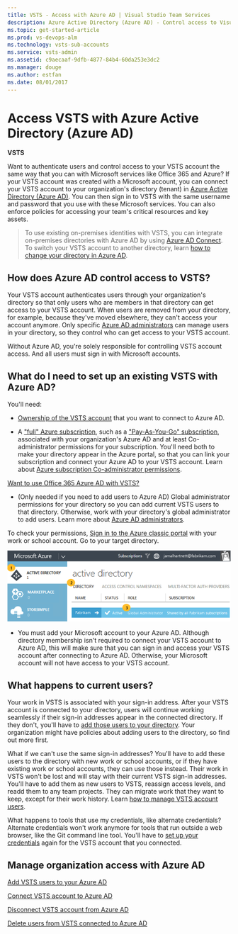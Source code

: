 ```yaml
---
title: VSTS - Access with Azure AD | Visual Studio Team Services
description: Azure Active Directory (Azure AD) - Control access to Visual Studio Team Services (VSTS, Visual Studio Online, VSO)
ms.topic: get-started-article
ms.prod: vs-devops-alm
ms.technology: vsts-sub-accounts
ms.service: vsts-admin
ms.assetid: c9aecaaf-9dfb-4877-84b4-60da253e3dc2
ms.manager: douge
ms.author: estfan
ms.date: 08/01/2017
---
```


# Access VSTS with Azure Active Directory (Azure AD)

**VSTS**


Want to authenticate users and control access to 
your VSTS account the same way that you 
can with Microsoft services like Office 365 and Azure? 
If your VSTS account was created with a Microsoft account, 
you can connect your VSTS account to your 
organization's directory (tenant) in 
[Azure Active Directory (Azure AD)](https://azure.microsoft.com/en-us/documentation/articles/active-directory-whatis/). 
You can then sign in to VSTS with the same username 
and password that you use with these Microsoft services. 
You can also enforce policies for accessing 
your team's critical resources and key assets.

> To use existing on-premises identities with VSTS, 
> you can integrate on-premises directories with Azure AD by using 
> [Azure AD Connect](https://azure.microsoft.com/en-us/documentation/articles/active-directory-aadconnect/). 
> To switch your VSTS account to another directory, 
> learn [how to change your directory in Azure AD](change-azure-active-directory-vsts-account.md).

##  How does Azure AD control access to VSTS?

Your VSTS account authenticates users 
through your organization's directory so that 
only users who are members in that directory can 
get access to your VSTS account. 
When users are removed from your directory, 
for example, because they've moved elsewhere, 
they can't access your account anymore. 
Only specific [Azure AD administrators](https://azure.microsoft.com/en-us/documentation/articles/active-directory-assign-admin-roles/) 
can manage users in your directory, 
so they control who can get access to your VSTS account. 

Without Azure AD, you're solely responsible for 
controlling VSTS account access. 
And all users must sign in with Microsoft accounts.

<a name="permissions"></a>
## What do I need to set up an existing VSTS with Azure AD?

You'll need:

*	[Ownership of the VSTS account](#find-owner) that you want to connect to Azure AD. 

*	A ["full" Azure subscription](https://azure.microsoft.com/en-us/pricing/purchase-options/), 
such as a ["Pay-As-You-Go" subscription](https://azure.microsoft.com/en-us/offers/ms-azr-0003p/), 
associated with your organization's Azure AD and at 
least Co-administrator permissions for your subscription. 
You'll need both to make your directory appear in the Azure portal, 
so that you can link your subscription and connect your 
Azure AD to your VSTS account. Learn about 
[Azure subscription Co-administrator permissions](../billing/add-backup-billing-managers.md).

  [Want to use Office 365 Azure AD with VSTS?](#o365aad)

*	(Only needed if you need to add users to Azure AD) Global administrator permissions for your directory so 
you can add current VSTS users to that directory. 
Otherwise, work with your directory's global administrator to add users. 
Learn more about [Azure AD administrators](https://azure.microsoft.com/en-us/documentation/articles/active-directory-assign-admin-roles/).

  To check your permissions, [Sign in to the Azure classic portal](https://manage.windowsazure.com/) with your 
  work or school account. Go to your target directory.

  ![Check that you're a global administrator](_img/manage-work-access/azureadadmin.png)

*	You must add your Microsoft account to your Azure AD. Although directory membership isn't required to 
connect your VSTS account to Azure AD, this will make sure that you can sign in and 
access your VSTS account after connecting to Azure AD. Otherwise, your Microsoft account will not have access to 
your VSTS account.

## What happens to current users?

Your work in VSTS is associated with your sign-in address. 
After your VSTS account is connected to your directory, 
users will continue working seamlessly if their 
sign-in addresses appear in the connected directory. 
If they don't, you'll have to [add those users to your directory](#SetUpCurrentUsers). 
Your organization might have policies about adding users to the directory, 
so find out more first. 

What if we can't use the same sign-in addresses?  You'll have to add these users to the directory with new work or school accounts, 
or if they have existing work or school accounts, they can use those instead. Their work in VSTS 
won't be lost and will stay with their current VSTS sign-in addresses.  You'll have to add them as new 
users to VSTS, reassign access levels, and readd them to any team projects. They can migrate work that they want to keep, 
except for their work history. Learn [how to manage VSTS account users](add-account-users-assign-access-levels.md).

What happens to tools that use my credentials, like alternate credentials?  Alternate credentials won't work anymore for 
tools that run outside a web browser, like the Git command line tool.  You'll have 
to [set up your credentials](http://support.microsoft.com/kb/2991274/en-us) again for the VSTS account that you connected.


## Manage organization access with Azure AD

[Add VSTS users to your Azure AD](add-users-to-aad.md)  

[Connect VSTS account to Azure AD](connect-account-to-aad.md) 

[Disconnect VSTS account from Azure AD](disconnect-account-from-aad.md)  

[Delete users from VSTS connected to Azure AD](delete-users-from-services-aad.md) 

